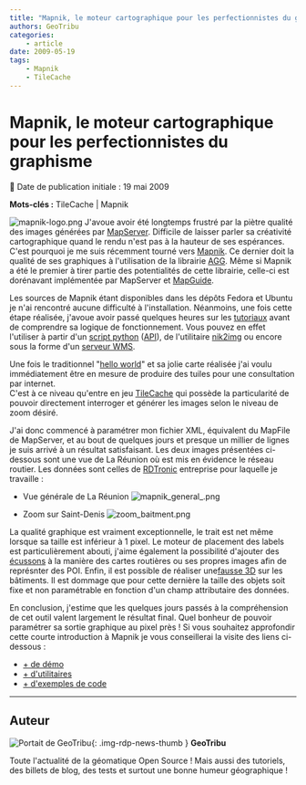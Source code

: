 ```yaml
---
title: "Mapnik, le moteur cartographique pour les perfectionnistes du graphisme"
authors: GeoTribu
categories:
    - article
date: 2009-05-19
tags:
    - Mapnik
    - TileCache
---
```


# Mapnik, le moteur cartographique pour les perfectionnistes du graphisme

:calendar: Date de publication initiale : 19 mai 2009

**Mots-clés :** TileCache | Mapnik

![mapnik-logo.png](https://cdn.geotribu.fr/img/Blog/Mapnik/mapnik-logo.png) J'avoue avoir été longtemps frustré par la piètre qualité des images générées par [MapServer](http://mapserver.org/). Difficile de laisser parler sa créativité cartographique quand le rendu n'est pas à la hauteur de ses espérances. C'est pourquoi je me suis récemment tourné vers [Mapnik](http://mapnik.org/). Ce dernier doit la qualité de ses graphiques à l'utilisation de la librairie [AGG](http://antigrain.com/). Même si Mapnik a été le premier à tirer partie des potentialités de cette librairie, celle-ci est dorénavant implémentée par MapServer et [MapGuide](http://mapguide.osgeo.org/).

Les sources de Mapnik étant disponibles dans les dépôts Fedora et Ubuntu je n'ai rencontré aucune difficulté à l'installation. Néanmoins, une fois cette étape réalisée, j'avoue avoir passé quelques heures sur les [tutoriaux](http://mapnik.org/documentation/) avant de comprendre sa logique de fonctionnement. Vous pouvez en effet l'utiliser à partir d'un [script python](http://trac.mapnik.org/wiki/GettingStarted) ([API](http://svn.mapnik.org/tags/release-0.6.0/docs/api_docs/python/index.html)), de l'utilitaire [nik2img](http://code.google.com/p/mapnik-utils/wiki/Nik2Img) ou encore sous la forme d'un [serveur WMS](http://trac.mapnik.org/wiki/OgcServer).

Une fois le traditionnel "[hello world](http://trac.mapnik.org/wiki/GettingStarted)" et sa jolie carte réalisée j'ai voulu immédiatement être en mesure de produire des tuiles pour une consultation par internet.  
C'est à ce niveau qu'entre en jeu [TileCache](http://tilecache.org/) qui possède la particularité de pouvoir directement interroger et générer les images selon le niveau de zoom désiré.

J'ai donc commencé à paramétrer mon fichier XML, équivalent du MapFile de MapServer, et au bout de quelques jours et presque un millier de lignes je suis arrivé à un résultat satisfaisant. Les deux images présentées ci-dessous sont une vue de La Réunion où est mis en évidence le réseau routier. Les données sont celles de [RDTronic](http://www.rdtronic.com/) entreprise pour laquelle je travaille :

* Vue générale de La Réunion
![mapnik_general_.png](https://cdn.geotribu.fr/img/Blog/Mapnik/mapnik_general_.png)

* Zoom sur Saint-Denis
![zoom_baitment.png](https://cdn.geotribu.fr/img/Blog/Mapnik/zoom_baitment.png)

La qualité graphique est vraiment exceptionnelle, le trait est net même lorsque sa taille est inférieur à 1 pixel. Le moteur de placement des labels est particulièrement abouti, j'aime également la possibilité d'ajouter des [écussons](http://trac.mapnik.org/wiki/ShieldSymbolizer) à la manière des cartes routières ou ses propres images afin de représnter des POI. Enfin, il est possible de réaliser une[fausse 3D](http://trac.mapnik.org/wiki/BuildingSymbolizer) sur les bâtiments. Il est dommage que pour cette dernière la taille des objets soit fixe et non paramétrable en fonction d'un champ attributaire des données.

En conclusion, j'estime que les quelques jours passés à la compréhension de cet outil valent largement le résultat final. Quel bonheur de pouvoir paramétrer sa sortie graphique au pixel près ! Si vous souhaitez approfondir cette courte introduction à Mapnik je vous conseillerai la visite des liens ci-dessous :

* [+ de démo](http://mapnik.org/demo/)
* [+ d'utilitaires](http://code.google.com/p/mapnik-utils/)
* [+ d'exemples de code](http://mapnik-utils.googlecode.com/svn/example_code/)

----

## Auteur

![Portait de GeoTribu](https://cdn.geotribu.fr/img/internal/charte/geotribu_logo_64x64.png){: .img-rdp-news-thumb }
**GeoTribu**

Toute l'actualité de la géomatique Open Source ! Mais aussi des tutoriels, des billets de blog, des tests et surtout une bonne humeur géographique !
